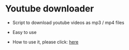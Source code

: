 # Youtube downloader

* Script to download youtube videos as mp3 / mp4 files
* Easy to use

* How to use it, please click: <a href="https://edi-garsell46.blogspot.com/2020/10/cara-mengonversi-audio-dari-youtube.html" target="_blank">here</a>